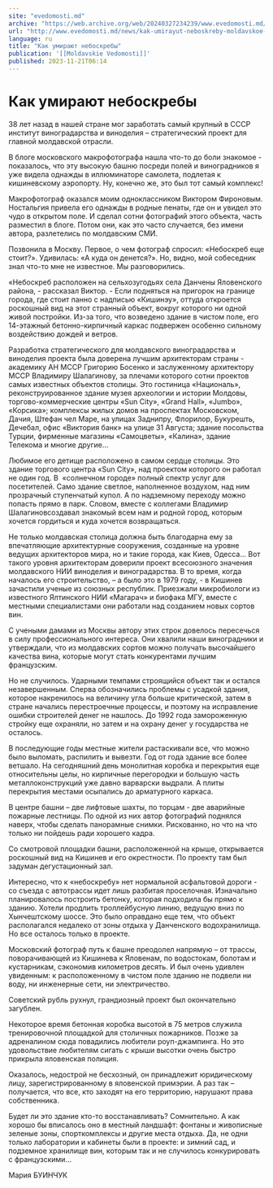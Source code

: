 ```yaml
---
site: "evedomosti.md"
archive: "https://web.archive.org/web/20240327234239/www.evedomosti.md/news/kak-umirayut-neboskreby-moldavskoe-vino-poteryalo-shans-prev"
url: "http://www.evedomosti.md/news/kak-umirayut-neboskreby-moldavskoe-vino-poteryalo-shans-prev"
language: ru
title: "Как умирают небоскребы"
publication: '[[Moldavskie Vedomosti]]'
published: 2023-11-21T06:14
---
```


# Как умирают небоскребы

38 лет назад в нашей стране мог заработать самый крупный в СССР институт виноградарства и виноделия – стратегический проект для главной молдавской отрасли.

В блоге московского макрофотографа нашла что-то до боли знакомое - показалось, что эту высокую башню посреди полей и виноградников я уже видела однажды в иллюминаторе самолета, подлетая к кишиневскому аэропорту. Ну, конечно же, это был тот самый комплекс!

Макрофотограф оказался моим одноклассником Виктором Фироновым. Ностальгия привела его однажды в родные пенаты, где он и увидел это чудо в открытом поле. И сделал сотни фотографий этого объекта, часть разместил в блоге. Потом они, как это часто случается, без имени автора, разлетелись по молдавским СМИ.

Позвонила в Москву. Первое, о чем фотограф спросил: «Небоскреб еще стоит?». Удивилась: «А куда он денется?». Но, видно, мой собеседник знал что-то мне не известное. Мы разговорились.

«Небоскреб расположен на сельхозугодьях села Данчены Яловенского района, - рассказал Виктор. - Если подняться на пригорок на границе города, где стоит панно с надписью «Кишинэу», оттуда откроется роскошный вид на этот странный объект, вокруг которого ни одной живой постройки. Из-за того, что возведено здание в чистом поле, его 14-этажный бетонно-кирпичный каркас подвержен особенно сильному воздействию дождей и ветров.

Разработка стратегического для молдавского виноградарства и виноделия проекта была доверена лучшим архитекторам страны - академику АН МССР Григорию Босенко и заслуженному архитектору МССР Владимиру Шалагинову, за плечами которого сотни проектов самых известных объектов столицы. Это гостиница «Националь», реконструированное здание музея археологии и истории Молдовы, торгово-коммерческие центры «Sun City», «Grand Hall», «Jumbo», «Корсика»; комплексы жилых домов на проспектах Московском, Дачия, Штефан чел Маре, на улицах Заднипру, Флорилор, Букурешть, Дечебал, офис «Виктория банк» на улице 31 Августа; здание посольства Турции, фирменные магазины «Самоцветы», «Калина», здание Телекома и многие другие…

Любимое его детище расположено в самом сердце столицы. Это здание торгового центра «Sun City», над проектом которого он работал не один год. В  «солнечном городе» полный спектр услуг для посетителей. Само здание светлое, наполненное воздухом, над ним прозрачный ступенчатый купол. А по надземному переходу можно попасть прямо в парк. Словом, вместе с коллегами Владимир Шалагиновсоздавал знакомый всем нам и родной город, которым хочется гордиться и куда хочется возвращаться.

Не только молдавская столица должна быть благодарна ему за впечатляющие архитектурные сооружения, созданные на уровне ведущих архитекторов мира, но и такие города, как Киев, Одесса… Вот такого уровня архитекторам доверили проект всесоюзного значения молдавского НИИ виноделия и виноградарства. В то время, когда началось его строительство, – а было это в 1979 году, - в Кишинев зачастили ученые из союзных республик. Приезжали микробиологи из известного Ялтинского НИИ «Магарач» и биофака МГУ, вместе с местными специалистами они работали над созданием новых сортов вин.

С учеными дамами из Москвы автору этих строк довелось пересечься в силу профессионального интереса. Они хвалили наши виноградники и утверждали, что из молдавских сортов можно получать высочайшего качества вина, которые могут стать конкурентами лучшим французским.

Но не случилось. Ударными темпами строящийся объект так и остался незавершенным. Сперва обозначились проблемы с усадкой здания, которое накренилось на величину угла больше критической, затем в стране начались перестроечные процессы, и поэтому на исправление ошибки строителей денег не нашлось. До 1992 года замороженную стройку еще охраняли, но затем и на охрану денег у государства не осталось.

В последующие годы местные жители растаскивали все, что можно было выломать, распилить и вывезти. Год от года здание все более ветшало. На сегодняшний день монолитная коробка и перекрытия еще относительны целы, но кирпичные перегородки и большую часть металлоконструкций уже давно варварски выдрали. А плиты перекрытия местами осыпались до арматурного каркаса.

В центре башни – две лифтовые шахты, по торцам - две аварийные пожарные лестницы. По одной из них автор фотографий поднялся наверх, чтобы сделать панорамные снимки. Рискованно, но что на что только ни пойдешь ради хорошего кадра.

Со смотровой площадки башни, расположенной на крыше, открывается роскошный вид на Кишинев и его окрестности. По проекту там был задуман дегустационный зал.

Интересно, что к «небоскребу» нет нормальной асфальтовой дороги - со съезда с автотрассы идет лишь разбитая проселочная. Изначально планировалось построить бетонку, которая подходила бы прямо к зданию. Хотели продлить троллейбусную линию, ведущую вниз по Хынчештскому шоссе. Это было оправдано еще тем, что объект располагался недалеко от зоны отдыха у Данченского водохранилища. Но все осталось только в проекте.

Московский фотограф путь к башне преодолел напрямую – от трассы, поворачивающей из Кишинева к Яловенам, по водостокам, болотам и кустарникам, сэкономив километров десять. И был очень удивлен увиденным: к расположенному в чистом поле зданию не подвели ни воду, ни инженерные сети, ни электричество.

Советский рубль рухнул, грандиозный проект был окончательно загублен.

Некоторое время бетонная коробка высотой в 75 метров служила тренировочной площадкой для столичных пожарников. Позже за адреналином сюда повадились любители роуп-джампинга. Но это удовольствие любителям сигать с крыши высотки очень быстро прикрыла яловенская полиция.

Оказалось, недострой не бесхозный, он принадлежит юридическому лицу, зарегистрированному в яловенской примэрии. А раз так – получается, что все, кто заходят на его территорию, нарушают права собственника.

Будет ли это здание кто-то восстанавливать? Сомнительно. А как хорошо бы вписалось оно в местный ландшафт: фонтаны и живописные зеленые зоны, спорткомплексы и другие места отдыха. Да, не одни только лаборатории и кабинеты были в проекте: и зимний сад, и подземное хранилище вин, которым так и не случилось конкурировать с французскими…

Мария БУИНЧУК
